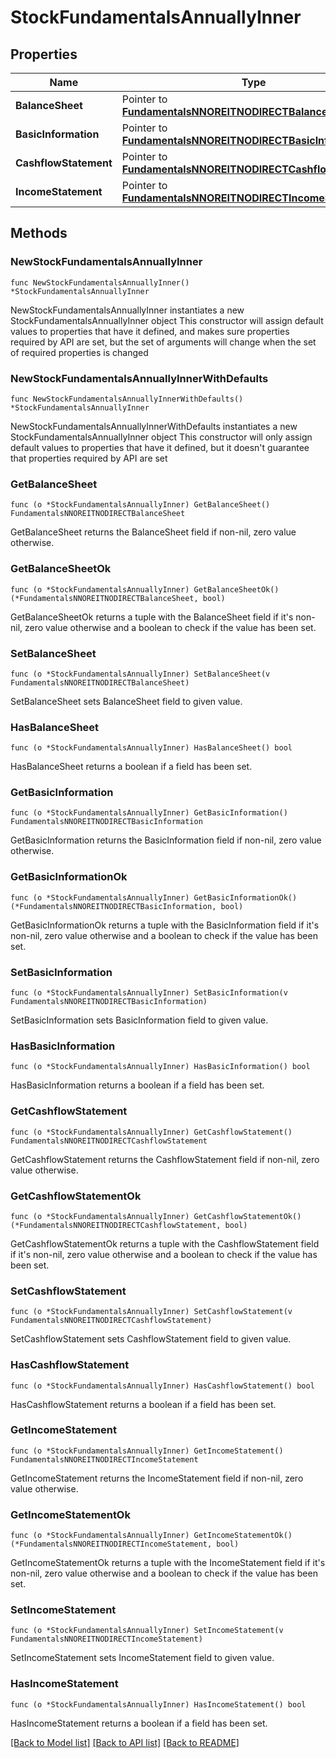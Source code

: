 # StockFundamentalsAnnuallyInner

## Properties

Name | Type | Description | Notes
------------ | ------------- | ------------- | -------------
**BalanceSheet** | Pointer to [**FundamentalsNNOREITNODIRECTBalanceSheet**](FundamentalsNNOREITNODIRECTBalanceSheet.md) |  | [optional] 
**BasicInformation** | Pointer to [**FundamentalsNNOREITNODIRECTBasicInformation**](FundamentalsNNOREITNODIRECTBasicInformation.md) |  | [optional] 
**CashflowStatement** | Pointer to [**FundamentalsNNOREITNODIRECTCashflowStatement**](FundamentalsNNOREITNODIRECTCashflowStatement.md) |  | [optional] 
**IncomeStatement** | Pointer to [**FundamentalsNNOREITNODIRECTIncomeStatement**](FundamentalsNNOREITNODIRECTIncomeStatement.md) |  | [optional] 

## Methods

### NewStockFundamentalsAnnuallyInner

`func NewStockFundamentalsAnnuallyInner() *StockFundamentalsAnnuallyInner`

NewStockFundamentalsAnnuallyInner instantiates a new StockFundamentalsAnnuallyInner object
This constructor will assign default values to properties that have it defined,
and makes sure properties required by API are set, but the set of arguments
will change when the set of required properties is changed

### NewStockFundamentalsAnnuallyInnerWithDefaults

`func NewStockFundamentalsAnnuallyInnerWithDefaults() *StockFundamentalsAnnuallyInner`

NewStockFundamentalsAnnuallyInnerWithDefaults instantiates a new StockFundamentalsAnnuallyInner object
This constructor will only assign default values to properties that have it defined,
but it doesn't guarantee that properties required by API are set

### GetBalanceSheet

`func (o *StockFundamentalsAnnuallyInner) GetBalanceSheet() FundamentalsNNOREITNODIRECTBalanceSheet`

GetBalanceSheet returns the BalanceSheet field if non-nil, zero value otherwise.

### GetBalanceSheetOk

`func (o *StockFundamentalsAnnuallyInner) GetBalanceSheetOk() (*FundamentalsNNOREITNODIRECTBalanceSheet, bool)`

GetBalanceSheetOk returns a tuple with the BalanceSheet field if it's non-nil, zero value otherwise
and a boolean to check if the value has been set.

### SetBalanceSheet

`func (o *StockFundamentalsAnnuallyInner) SetBalanceSheet(v FundamentalsNNOREITNODIRECTBalanceSheet)`

SetBalanceSheet sets BalanceSheet field to given value.

### HasBalanceSheet

`func (o *StockFundamentalsAnnuallyInner) HasBalanceSheet() bool`

HasBalanceSheet returns a boolean if a field has been set.

### GetBasicInformation

`func (o *StockFundamentalsAnnuallyInner) GetBasicInformation() FundamentalsNNOREITNODIRECTBasicInformation`

GetBasicInformation returns the BasicInformation field if non-nil, zero value otherwise.

### GetBasicInformationOk

`func (o *StockFundamentalsAnnuallyInner) GetBasicInformationOk() (*FundamentalsNNOREITNODIRECTBasicInformation, bool)`

GetBasicInformationOk returns a tuple with the BasicInformation field if it's non-nil, zero value otherwise
and a boolean to check if the value has been set.

### SetBasicInformation

`func (o *StockFundamentalsAnnuallyInner) SetBasicInformation(v FundamentalsNNOREITNODIRECTBasicInformation)`

SetBasicInformation sets BasicInformation field to given value.

### HasBasicInformation

`func (o *StockFundamentalsAnnuallyInner) HasBasicInformation() bool`

HasBasicInformation returns a boolean if a field has been set.

### GetCashflowStatement

`func (o *StockFundamentalsAnnuallyInner) GetCashflowStatement() FundamentalsNNOREITNODIRECTCashflowStatement`

GetCashflowStatement returns the CashflowStatement field if non-nil, zero value otherwise.

### GetCashflowStatementOk

`func (o *StockFundamentalsAnnuallyInner) GetCashflowStatementOk() (*FundamentalsNNOREITNODIRECTCashflowStatement, bool)`

GetCashflowStatementOk returns a tuple with the CashflowStatement field if it's non-nil, zero value otherwise
and a boolean to check if the value has been set.

### SetCashflowStatement

`func (o *StockFundamentalsAnnuallyInner) SetCashflowStatement(v FundamentalsNNOREITNODIRECTCashflowStatement)`

SetCashflowStatement sets CashflowStatement field to given value.

### HasCashflowStatement

`func (o *StockFundamentalsAnnuallyInner) HasCashflowStatement() bool`

HasCashflowStatement returns a boolean if a field has been set.

### GetIncomeStatement

`func (o *StockFundamentalsAnnuallyInner) GetIncomeStatement() FundamentalsNNOREITNODIRECTIncomeStatement`

GetIncomeStatement returns the IncomeStatement field if non-nil, zero value otherwise.

### GetIncomeStatementOk

`func (o *StockFundamentalsAnnuallyInner) GetIncomeStatementOk() (*FundamentalsNNOREITNODIRECTIncomeStatement, bool)`

GetIncomeStatementOk returns a tuple with the IncomeStatement field if it's non-nil, zero value otherwise
and a boolean to check if the value has been set.

### SetIncomeStatement

`func (o *StockFundamentalsAnnuallyInner) SetIncomeStatement(v FundamentalsNNOREITNODIRECTIncomeStatement)`

SetIncomeStatement sets IncomeStatement field to given value.

### HasIncomeStatement

`func (o *StockFundamentalsAnnuallyInner) HasIncomeStatement() bool`

HasIncomeStatement returns a boolean if a field has been set.


[[Back to Model list]](../README.md#documentation-for-models) [[Back to API list]](../README.md#documentation-for-api-endpoints) [[Back to README]](../README.md)


